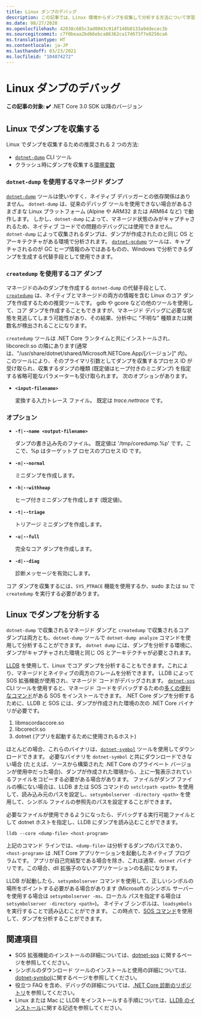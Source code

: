 ```yaml
---
title: Linux ダンプのデバッグ
description: この記事では、Linux 環境からダンプを収集して分析する方法について学習します。
ms.date: 08/27/2020
ms.openlocfilehash: 42038c685c3ad0043c91df140b0133a9ddecec3b
ms.sourcegitcommit: c7f0beaa2bd66ebca86362ca17d673f7e8256ca6
ms.translationtype: HT
ms.contentlocale: ja-JP
ms.lasthandoff: 03/23/2021
ms.locfileid: "104874272"
---
```

# <a name="debug-linux-dumps"></a>Linux ダンプのデバッグ

**この記事の対象: ✔️** .NET Core 3.0 SDK 以降のバージョン

## <a name="collect-dumps-on-linux"></a>Linux でダンプを収集する

Linux でダンプを収集するための推奨される 2 つの方法:

* [`dotnet-dump`](dotnet-dump.md) CLI ツール
* クラッシュ時にダンプを収集する[環境変数](dumps.md#collecting-dumps-on-crash)

### <a name="managed-dumps-with-dotnet-dump"></a>`dotnet-dump` を使用するマネージド ダンプ

[`dotnet-dump`](dotnet-dump.md) ツールは使いやすく、ネイティブ デバッガーとの依存関係はありません。 `dotnet-dump` は、従来のデバッグ ツールを使用できない場合があるさまざまな Linux プラットフォーム (Alpine や ARM32 または ARM64 など) で動作します。 しかし、`dotnet-dump` によって、マネージド状態のみがキャプチャされるため、ネイティブ コードでの問題のデバッグには使用できません。 `dotnet-dump` によって収集されるダンプは、ダンプが作成されたのと同じ OS とアーキテクチャがある環境で分析されます。 [`dotnet-gcdump`](dotnet-gcdump.md) ツールは、キャプチャされるのが GC ヒープ情報のみではあるものの、Windows で分析できるダンプを生成する代替手段として使用できます。

### <a name="core-dumps-with-createdump"></a>`createdump` を使用するコア ダンプ

マネージドのみのダンプを作成する `dotnet-dump` の代替手段として、[`createdump`](https://github.com/dotnet/runtime/blob/main/docs/design/coreclr/botr/xplat-minidump-generation.md) は、ネイティブとマネージドの両方の情報を含む Linux のコア ダンプを作成するための推奨ツールです。 gdb や gcore などの他のツールを使用して、コア ダンプを作成することもできますが、マネージド デバッグに必要な状態を見逃してしまう可能性があり、その結果、分析中に "不明な" 種類または関数名が検出されることになります。

`createdump` ツールは .NET Core ランタイムと共にインストールされ、libcoreclr.so の隣にあります(通常は、"/usr/share/dotnet/shared/Microsoft.NETCore.App/[バージョン]" 内)。 このツールにより、そのプライマリ引数としてダンプを収集するプロセス ID が受け取られ、収集するダンプの種類 (既定値はヒープ付きのミニダンプ) を指定する省略可能なパラメーターも受け取られます。 次のオプションがあります。

- **`<input-filename>`**

  変換する入力トレース ファイル。 既定は *trace.nettrace* です。

### <a name="options"></a>オプション

- **`-f|--name <output-filename>`**

  ダンプの書き込み先のファイル。 既定値は '/tmp/coredump.%p' です。ここで、%p はターゲットプ ロセスのプロセス ID です。

- **`-n|--normal`**

  ミニダンプを作成します。

- **`-h|--withheap`**

  ヒープ付きミニダンプを作成します (既定値)。

- **`-t|--triage`**

  トリアージ ミニダンプを作成します。

- **`-u|--full`**

  完全なコア ダンプを作成します。

- **`-d|--diag`**

  診断メッセージを有効にします。

コア ダンプを収集するには、`SYS_PTRACE` 機能を使用するか、sudo または su で `createdump` を実行する必要があります。

## <a name="analyze-dumps-on-linux"></a>Linux でダンプを分析する

`dotnet-dump` で収集されるマネージド ダンプと `createdump` で収集されるコア ダンプは両方とも、`dotnet-dump` ツールで `dotnet-dump analyze` コマンドを使用して分析することができます。 `dotnet dump` には、ダンプを分析する環境に、ダンプがキャプチャされた環境と同じ OS とアーキテクチャが必要とされます。

[LLDB](https://lldb.llvm.org/) を使用して、Linux でコア ダンプを分析することもできます。これにより、マネージドとネイティブの両方のフレームを分析できます。 LLDB によって SOS 拡張機能が使用され、マネージド コードがデバッグされます。 [`dotnet-sos`](dotnet-sos.md) CLI ツールを使用すると、マネージド コードをデバッグするための[多くの便利なコマンド](https://github.com/dotnet/diagnostics/blob/main/documentation/sos-debugging-extension.md)がある SOS をインストールできます。 .NET Core ダンプを分析するために、LLDB と SOS には、ダンプが作成された環境の次の .NET Core バイナリが必要です。

1. libmscordaccore.so
2. libcoreclr.so
3. dotnet (アプリを起動するために使用されるホスト)

ほとんどの場合、これらのバイナリは、[`dotnet-symbol`](dotnet-symbol.md) ツールを使用してダウンロードできます。 必要なバイナリを `dotnet-symbol` と共にダウンロードできない場合 (たとえば、ソースから構築された .NET Core のプライベート バージョンが使用中だった場合)、ダンプが作成された環境から、上に一覧表示されているファイルをコピーする必要がある場合があります。 ファイルがダンプ ファイルの横にない場合は、LLDB または SOS コマンドの `setclrpath <path>` を使用して、読み込み元のパスを設定し、`setsymbolserver -directory <path>` を使用して、シンボル ファイルの参照先のパスを設定することができます。

必要なファイルが使用できるようになったら、デバッグする実行可能ファイルとして dotnet ホストを指定し、LLDB にダンプを読み込むことができます。

```console
lldb --core <dump-file> <host-program>
```

上記のコマンド ラインでは、`<dump-file>` は分析するダンプのパスであり、`<host-program>` は .NET Core アプリケーションを起動したネイティブ プログラムです。 アプリが自己完結型である場合を除き、これは通常、`dotnet` バイナリです。この場合、dll 拡張子のないアプリケーションの名前になります。

LLDB が起動したら、`setsymbolserver` コマンドを使用して、正しいシンボルの場所をポイントする必要がある場合があります (Microsoft のシンボル サーバーを使用する場合は `setsymbolserver -ms`、ローカル パスを指定する場合は `setsymbolserver -directory <path>`)。 ネイティブ シンボルは、`loadsymbols` を実行することで読み込むことができます。 この時点で、[SOS コマンド](https://github.com/dotnet/diagnostics/blob/main/documentation/sos-debugging-extension.md)を使用して、ダンプを分析することができます。

## <a name="see-also"></a>関連項目

- SOS 拡張機能のインストールの詳細については、[dotnet-sos](dotnet-sos.md) に関するページを参照してください。
- シンボルのダウンロード ツールのインストールと使用の詳細については、[dotnet-symbol](dotnet-symbol.md)に関するページを参照してください。
- 役立つ FAQ を含め、デバッグの詳細については、[.NET Core 診断のリポジトリ](https://github.com/dotnet/diagnostics/blob/main/documentation/)を参照してください。
- Linux または Mac に LLDB をインストールする手順については、[LLDB のインストール](https://github.com/dotnet/diagnostics/blob/main/documentation/sos.md#getting-lldb)に関する記述を参照してください。
